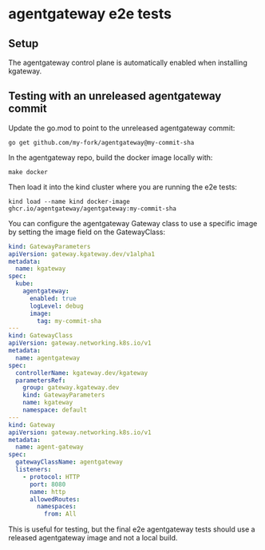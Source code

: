 # agentgateway e2e tests 

## Setup

The agentgateway control plane is automatically enabled when installing kgateway.


## Testing with an unreleased agentgateway commit 

Update the go.mod to point to the unreleased agentgateway commit:
```shell
go get github.com/my-fork/agentgateway@my-commit-sha
```

In the agentgateway repo, build the docker image locally with:
```shell
make docker 
```

Then load it into the kind cluster where you are running the e2e tests:
```shell
kind load --name kind docker-image ghcr.io/agentgateway/agentgateway:my-commit-sha
```

You can configure the agentgateway Gateway class to use a specific image by setting the image field on the
GatewayClass:
```yaml
kind: GatewayParameters
apiVersion: gateway.kgateway.dev/v1alpha1
metadata:
  name: kgateway
spec:
  kube:
    agentgateway:
      enabled: true
      logLevel: debug
      image:
        tag: my-commit-sha
---
kind: GatewayClass
apiVersion: gateway.networking.k8s.io/v1
metadata:
  name: agentgateway
spec:
  controllerName: kgateway.dev/kgateway
  parametersRef:
    group: gateway.kgateway.dev
    kind: GatewayParameters
    name: kgateway
    namespace: default
---
kind: Gateway
apiVersion: gateway.networking.k8s.io/v1
metadata:
  name: agent-gateway
spec:
  gatewayClassName: agentgateway
  listeners:
    - protocol: HTTP
      port: 8080
      name: http
      allowedRoutes:
        namespaces:
          from: All
```

This is useful for testing, but the final e2e agentgateway tests should use a released agentgateway image and not a 
local build.